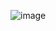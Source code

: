 ![image](https://github.com/Efep3332/GANs-Generated-Synthetic-Dataset/assets/141910310/11edc6ab-a2d8-4e88-914e-9e38d1f0384a)


